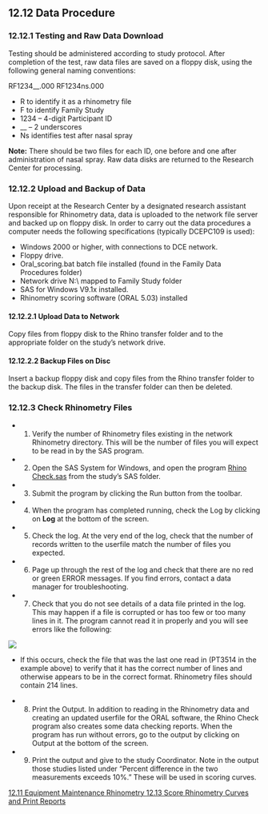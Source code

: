## 12.12 Data Procedure

### 12.12.1 Testing and Raw Data Download

Testing should be administered according to study protocol.  After completion of the test, raw data files are saved on a floppy disk, using the following general naming conventions:

RF1234__.000
RF1234ns.000

* R to identify it as a rhinometry file
* F to identify Family Study
* 1234 – 4-digit Participant ID
* __  – 2 underscores
* Ns identifies test after nasal spray

<div class="bs-callout bs-callout-info">
  <p>
    <strong>Note:</strong>
    There should be two files for each ID, one before and one after administration of nasal spray.  Raw data disks are returned to the Research Center for processing.
  </p>
</div>

### 12.12.2 Upload and Backup of Data

Upon receipt at the Research Center by a designated research assistant responsible for Rhinometry data, data is uploaded to the network file server and backed up on floppy disk.  In order to carry out the data procedures a computer needs the following specifications (typically DCEPC109 is used):

* Windows 2000 or higher, with connections to DCE network.
* Floppy drive.
* Oral_scoring.bat batch file installed (found in the Family Data Procedures folder)
* Network drive N:\ mapped to Family Study folder
* SAS for Windows V9.1x installed.
* Rhinometry scoring software (ORAL 5.03) installed

#### 12.12.2.1 Upload Data to Network

Copy files from floppy disk to the Rhino transfer folder and to the appropriate folder on the study’s network drive.

#### 12.12.2.2 Backup Files on Disc

Insert a backup floppy disk and copy files from the Rhino transfer folder to the backup disk. The files in the transfer folder can then be deleted.

### 12.12.3 Check Rhinometry Files

* 1. Verify the number of Rhinometry files existing in the network Rhinometry directory.  This will be the number of files you will expect to be read in by the SAS program.
* 2. Open the SAS System for Windows, and open the program <u>Rhino Check.sas</u> from the study’s SAS folder.
* 3. Submit the program by clicking the Run button from the toolbar.
* 4. When the program has completed running, check the Log by clicking on **Log** at the bottom of the screen.
* 5. Check the log. At the very end of the log, check that the number of records written to the userfile match the number of files you expected.
* 6. Page up through the rest of the log and check that there are no red or green ERROR messages.  If you find errors, contact a data manager for troubleshooting.
* 7. Check that you do not see details of a data file printed in the log.  This may happen if a file is corrupted or has too few or too many lines in it.  The program cannot read it in properly and you will see errors like the following:

<div class="center">
  <img src=":images_path:/12.12 Data Procedure.png">
</div>

 * If this occurs, check the file that was the last one read in (PT3514 in the example above) to verify that it has the correct number of lines and otherwise appears to be in the correct format.  Rhinometry files should contain 214 lines.

* 8. Print the Output. In addition to reading in the Rhinometry data and creating an updated userfile for the ORAL software, the Rhino Check program also creates some data checking reports. When the program has run without errors, go to the output by clicking on Output at the bottom of the screen.
* 9. Print the output and give to the study Coordinator. Note in the output those studies listed under “Percent difference in the two measurements exceeds 10%.”  These will be used in scoring curves.


<div class="center">
<div class="btn-group">
  <a href=":pages_path:/manuals/rhinometry/12-11-equipment-maintenance.md" class="btn btn-default">
    <span class="glyphicon glyphicon-chevron-left"></span>
    12.11 Equipment Maintenance
  </a>

  <a href=":pages_path:/manuals/rhinometry" class="btn btn-default">
    <span class="glyphicon glyphicon-chevron-up"></span>
    Rhinometry
  </a>

  <a href=":pages_path:/manuals/rhinometry/12-13-score-rhino-print-reports.md" class="btn btn-success">
    12.13 Score Rhinometry Curves and Print Reports
    <span class="glyphicon glyphicon-chevron-right"></span>
  </a>
</div>
</div>
